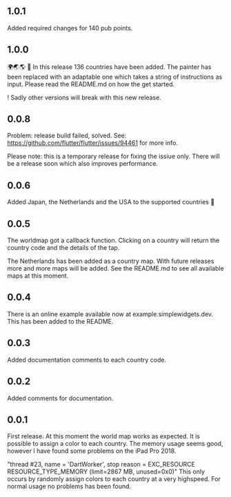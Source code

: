 ## 1.0.1
Added required changes for 140 pub points.

## 1.0.0
🌍🌏🌎  🥳
In this release 136 countries have been added.
The painter has been replaced with an adaptable one which takes a string of instructions as input.
Please read the README.md on how the get started.

! Sadly other versions will break with this new release.

## 0.0.8
Problem: release build failed, solved.
See: https://github.com/flutter/flutter/issues/94461 for more info.

Please note: this is a temporary release for fixing the issiue only.
There will be a release soon which also improves performance.

## 0.0.6
Added Japan, the Netherlands and the USA to the supported countries 🎉

## 0.0.5
The worldmap got a callback function. Clicking on a country will return the country code and the details of the tap.

The Netherlands has been added as a country map.
With future releases more and more maps will be added.
See the README.md to see all available maps at this moment.

## 0.0.4
There is an online example available now at example.simplewidgets.dev. This has been added to the README.

## 0.0.3
Added documentation comments to each country code. 

## 0.0.2
Added comments for documentation.

## 0.0.1

First release. 
At this moment the world map works as expected. It is possible to assign a color to each country. The memory usage seems good, however I have found some problems on the iPad Pro 2018.  

"thread #23, name = 'DartWorker', stop reason = EXC_RESOURCE RESOURCE_TYPE_MEMORY (limit=2867 MB, unused=0x0)"
This only occurs by randomly assign colors to each country at a very highspeed. For normal usage no problems has been found.

